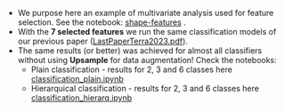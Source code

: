    * We purpose here an example of multivariate analysis used for feature selection. See the notebook: [shape-features](https://github.com/danielaterra/shape-features/blob/main/statistical_analysis_for_feature_selection/MV_shapeFeatures_without_FD.ipynb) .  
   * With the **7 selected features** we run the same classification models of our previous paper ([LastPaperTerra2023.pdf](https://github.com/danielaterra/shape-features/files/15493240/LastPaperTerra2023.pdf)).
   * The same results (or better) was achieved for almost all classifiers without using **Upsample** for data augmentation! Check the notebooks:
     - Plain classification - results for 2, 3 and 6 classes  here  [classification_plain.ipynb](https://github.com/danielaterra/shape-features/blob/main/statistical_analysis_for_feature_selection/classification_plain.ipynb)
     - Hierarquical classification - results for 2, 3 and 6 classes here [classification_hierarq.ipynb](https://github.com/danielaterra/shape-features/blob/main/statistical_analysis_for_feature_selection/classification_hierarq.ipynb)
